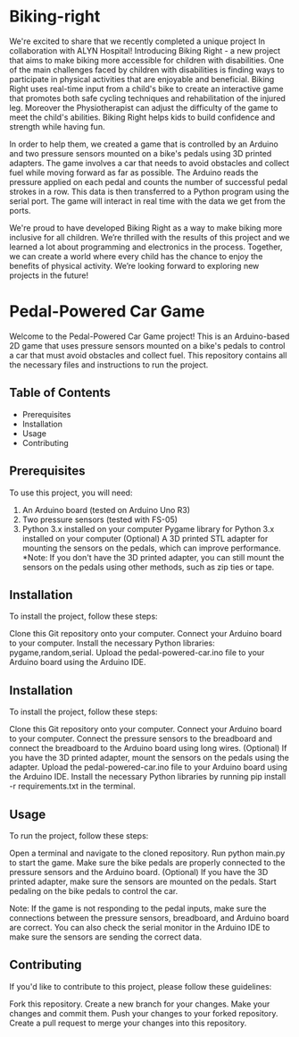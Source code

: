 # Biking-right
We're excited to share that we recently completed a unique project In collaboration with ALYN Hospital! Introducing Biking Right - a new project that aims to make biking more accessible for children with disabilities. One of the main challenges faced by children with disabilities is finding ways to participate in physical activities that are enjoyable and beneficial. Biking Right uses real-time input from a child's bike to create an interactive game that promotes both safe cycling techniques and rehabilitation of the injured leg. Moreover the Physiotherapist can adjust the difficulty of the game to meet the child's abilities. Biking Right helps kids to build confidence and strength while having fun.

In order to help them, we created a game that is controlled by an Arduino and two pressure sensors mounted on a bike's pedals using 3D printed adapters. The game involves a car that needs to avoid obstacles and collect fuel while moving forward as far as possible. The Arduino reads the pressure applied on each pedal and counts the number of successful pedal strokes in a row. This data is then transferred to a Python program using the serial port. The game will interact in real time with the data we get from the ports. 

We're proud to have developed Biking Right as a way to make biking more inclusive for all children. We’re thrilled with the results of this project and we learned a lot about programming and electronics in the process. Together, we can create a world where every child has the chance to enjoy the benefits of physical activity. We’re looking forward to exploring new projects in the future!

# Pedal-Powered Car Game
Welcome to the Pedal-Powered Car Game project! This is an Arduino-based 2D game that uses pressure sensors mounted on a bike's pedals to control a car that must avoid obstacles and collect fuel. This repository contains all the necessary files and instructions to run the project.

## Table of Contents
 - Prerequisites
 - Installation
 - Usage
 - Contributing


## Prerequisites
To use this project, you will need:

1. An Arduino board (tested on Arduino Uno R3)
2. Two pressure sensors (tested with FS-05)
3. Python 3.x installed on your computer
Pygame library for Python 3.x installed on your computer
(Optional) A 3D printed STL adapter for mounting the sensors on the pedals, which can improve performance.
*Note: If you don't have the 3D printed adapter, you can still mount the sensors on the pedals using other methods, such as zip ties or tape.

## Installation
To install the project, follow these steps:

Clone this Git repository onto your computer.
Connect your Arduino board to your computer.
Install the necessary Python libraries: pygame,random,serial.
Upload the pedal-powered-car.ino file to your Arduino board using the Arduino IDE.


## Installation
To install the project, follow these steps:

Clone this Git repository onto your computer.
Connect your Arduino board to your computer.
Connect the pressure sensors to the breadboard and connect the breadboard to the Arduino board using long wires.
(Optional) If you have the 3D printed adapter, mount the sensors on the pedals using the adapter.
Upload the pedal-powered-car.ino file to your Arduino board using the Arduino IDE.
Install the necessary Python libraries by running pip install -r requirements.txt in the terminal.

## Usage
To run the project, follow these steps:

Open a terminal and navigate to the cloned repository.
Run python main.py to start the game.
Make sure the bike pedals are properly connected to the pressure sensors and the Arduino board.
(Optional) If you have the 3D printed adapter, make sure the sensors are mounted on the pedals.
Start pedaling on the bike pedals to control the car.

Note: If the game is not responding to the pedal inputs, make sure the connections between the pressure sensors, breadboard, and Arduino board are correct. You can also check the serial monitor in the Arduino IDE to make sure the sensors are sending the correct data.

## Contributing
If you'd like to contribute to this project, please follow these guidelines:

Fork this repository.
Create a new branch for your changes.
Make your changes and commit them.
Push your changes to your forked repository.
Create a pull request to merge your changes into this repository.
